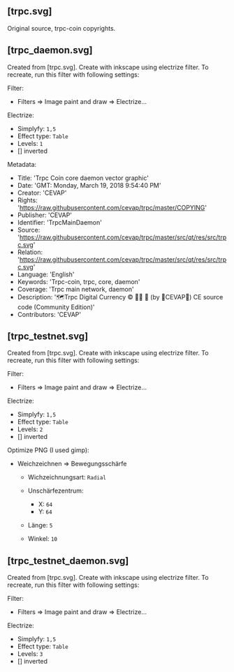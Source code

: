 [trpc.svg]
---------
Original source, trpc-coin copyrights.

[trpc_daemon.svg]
---------------
Created from [trpc.svg]. Create with inkscape using electrize filter. To recreate, run this filter with following settings:

Filter:

  - Filters => Image paint and draw => Electrize...

Electrize:

  - Simplyfy: `1,5`
  - Effect type: `Table`
  - Levels: `1`
  - [] inverted

Metadata:

 - Title: 'Trpc Coin core daemon vector graphic'
 - Date: 'GMT: Monday, March 19, 2018 9:54:40 PM'
 - Creator: 'CEVAP'
 - Rights: 'https://raw.githubusercontent.com/cevap/trpc/master/COPYING'
 - Publisher: 'CEVAP'
 - Identifier: 'TrpcMainDaemon'
 - Source: 'https://raw.githubusercontent.com/cevap/trpc/master/src/qt/res/src/trpc.svg'
 - Relation: 'https://raw.githubusercontent.com/cevap/trpc/master/src/qt/res/src/trpc.svg'
 - Language: 'English'
 - Keywords: 'Trpc-coin, trpc, core, daemon'
 - Coverage: 'Trpc main network, daemon'
 - Description: '🗺️Trpc Digital Currency ©️ 👯👯 👛 (by 🐼CEVAP🐼) CE source code (Community Edition)'
 - Contributors: 'CEVAP'

[trpc_testnet.svg]
----------------------
Created from [trpc.svg]. Create with inkscape using electrize filter. To recreate, run this filter with following settings:

Filter:

  - Filters => Image paint and draw => Electrize...

Electrize:

  - Simplyfy: `1,5`
  - Effect type: `Table`
  - Levels: `2`
  - [] inverted

Optimize PNG (I used gimp):

  - Weichzeichnen => Bewegungsschärfe

    - Wichzeichnungsart: `Radial`
    - Unschärfezentrum:
        
        - X: `64`
        - Y: `64`

    - Länge: `5`
    - Winkel: `10`

[trpc_testnet_daemon.svg]
----------------------
Created from [trpc.svg]. Create with inkscape using electrize filter. To recreate, run this filter with following settings:

Filter:

  - Filters => Image paint and draw => Electrize...

Electrize:

  - Simplyfy: `1,5`
  - Effect type: `Table`
  - Levels: `3`
  - [] inverted



